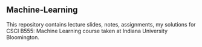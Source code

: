 ## Machine-Learning

This repository contains lecture slides, notes, assignments, my solutions for CSCI B555: Machine Learning course taken at Indiana 
University Bloomington.
